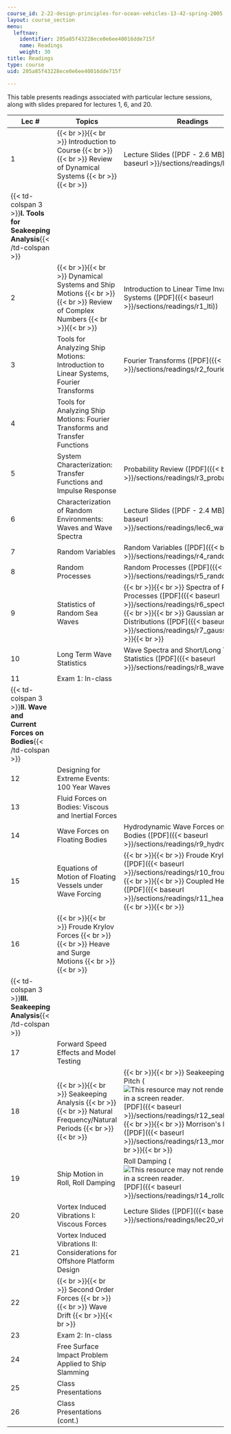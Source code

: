 ```yaml
---
course_id: 2-22-design-principles-for-ocean-vehicles-13-42-spring-2005
layout: course_section
menu:
  leftnav:
    identifier: 205a85f43228ece0e6ee40016dde715f
    name: Readings
    weight: 30
title: Readings
type: course
uid: 205a85f43228ece0e6ee40016dde715f

---
```


This table presents readings associated with particular lecture sessions, along with slides prepared for lectures 1, 6, and 20.

| Lec # | Topics | Readings |
| --- | --- | --- |
| 1 |  {{< br >}}{{< br >}} Introduction to Course {{< br >}}{{< br >}} Review of Dynamical Systems {{< br >}}{{< br >}}  | Lecture Slides ([PDF - 2.6 MB]({{< baseurl >}}/sections/readings/lec1)) |
| {{< td-colspan 3 >}}**I. Tools for Seakeeping Analysis**{{< /td-colspan >}} |||
| 2 |  {{< br >}}{{< br >}} Dynamical Systems and Ship Motions {{< br >}}{{< br >}} Review of Complex Numbers {{< br >}}{{< br >}}  | Introduction to Linear Time Invariant Systems ([PDF]({{< baseurl >}}/sections/readings/r1_lti)) |
| 3 | Tools for Analyzing Ship Motions: Introduction to Linear Systems, Fourier Transforms | Fourier Transforms ([PDF]({{< baseurl >}}/sections/readings/r2_fourier)) |
| 4 | Tools for Analyzing Ship Motions: Fourier Transforms and Transfer Functions | &nbsp; |
| 5 | System Characterization: Transfer Functions and Impulse Response | Probability Review ([PDF]({{< baseurl >}}/sections/readings/r3_probability)) |
| 6 | Characterization of Random Environments: Waves and Wave Spectra | Lecture Slides ([PDF - 2.4 MB]({{< baseurl >}}/sections/readings/lec6_wavespectra)) |
| 7 | Random Variables | Random Variables ([PDF]({{< baseurl >}}/sections/readings/r4_randomvar)) |
| 8 | Random Processes | Random Processes ([PDF]({{< baseurl >}}/sections/readings/r5_randomproc)) |
| 9 | Statistics of Random Sea Waves |  {{< br >}}{{< br >}} Spectra of Random Processes ([PDF]({{< baseurl >}}/sections/readings/r6_spectrarandom)) {{< br >}}{{< br >}} Gaussian and Poisson Distributions ([PDF]({{< baseurl >}}/sections/readings/r7_gaussian)) {{< br >}}{{< br >}}  |
| 10 | Long Term Wave Statistics | Wave Spectra and Short/Long Term Statistics ([PDF]({{< baseurl >}}/sections/readings/r8_wavespectra)) |
| 11 | Exam 1: In-class | &nbsp; |
| {{< td-colspan 3 >}}**II. Wave and Current Forces on Bodies**{{< /td-colspan >}} |||
| 12 | Designing for Extreme Events: 100 Year Waves | &nbsp; |
| 13 | Fluid Forces on Bodies: Viscous and Inertial Forces | &nbsp; |
| 14 | Wave Forces on Floating Bodies | Hydrodynamic Wave Forces on Floating Bodies ([PDF]({{< baseurl >}}/sections/readings/r9_hydroforces)) |
| 15 | Equations of Motion of Floating Vessels under Wave Forcing |  {{< br >}}{{< br >}} Froude Krylov Forces ([PDF]({{< baseurl >}}/sections/readings/r10_froudekrylov)) {{< br >}}{{< br >}} Coupled Heave-Pitch ([PDF]({{< baseurl >}}/sections/readings/r11_heavepitch)) {{< br >}}{{< br >}}  |
| 16 |  {{< br >}}{{< br >}} Froude Krylov Forces {{< br >}}{{< br >}} Heave and Surge Motions {{< br >}}{{< br >}}  | &nbsp; |
| {{< td-colspan 3 >}}**III. Seakeeping Analysis**{{< /td-colspan >}} |||
| 17 | Forward Speed Effects and Model Testing | &nbsp; |
| 18 |  {{< br >}}{{< br >}} Seakeeping Analysis {{< br >}}{{< br >}} Natural Frequency/Natural Periods {{< br >}}{{< br >}}  |  {{< br >}}{{< br >}} Seakeeping Roll and Pitch (![This resource may not render correctly in a screen reader.](/images/inacessible.gif)[PDF]({{< baseurl >}}/sections/readings/r12_seakeep_rp)) {{< br >}}{{< br >}} Morrison's Equation ([PDF]({{< baseurl >}}/sections/readings/r13_morrison)) {{< br >}}{{< br >}}  |
| 19 | Ship Motion in Roll, Roll Damping | Roll Damping (![This resource may not render correctly in a screen reader.](/images/inacessible.gif)[PDF]({{< baseurl >}}/sections/readings/r14_rolldamping)) |
| 20 | Vortex Induced Vibrations I: Viscous Forces | Lecture Slides ([PDF]({{< baseurl >}}/sections/readings/lec20_viv1)) |
| 21 | Vortex Induced Vibrations II: Considerations for Offshore Platform Design | &nbsp; |
| 22 |  {{< br >}}{{< br >}} Second Order Forces {{< br >}}{{< br >}} Wave Drift {{< br >}}{{< br >}}  | &nbsp; |
| 23 | Exam 2: In-class | &nbsp; |
| 24 | Free Surface Impact Problem Applied to Ship Slamming | &nbsp; |
| 25 | Class Presentations | &nbsp; |
| 26 | Class Presentations (cont.) |